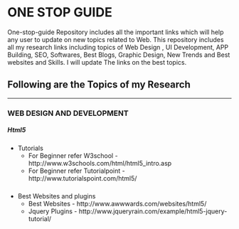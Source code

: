 
<h1> ONE STOP GUIDE </h1>

<p>One-stop-guide Repository includes all the important links which will help any user to update on new topics related to Web.
This repository includes all my research links including topics of Web Design , UI Development, APP Building, SEO, Softwares, Best Blogs, Graphic Design, New Trends and Best websites and Skills. I will update The links on the best topics. </p>
<h2> Following are the Topics of my Research </h2>
<hr></hr>
<h3> WEB DESIGN AND DEVELOPMENT</h3>
<h5>Html5 </h5>
<ul>
<li><span>Tutorials</span>
<ul>
<li> For Beginner refer W3school - http://www.w3schools.com/html/html5_intro.asp</li>
<li>For Beginner refer Tutorialpoint - http://www.tutorialspoint.com/html5/</li>

</ul> 
</li>
</ul>
<h5> </h5>
<ul>
<li>Best Websites and plugins 
<ul>
<li>Best Websites - http://www.awwwards.com/websites/html5/ </li>
<li>Jquery Plugins  - http://www.jqueryrain.com/example/html5-jquery-tutorial/ </li>
</ul>
</li>
</ul>
